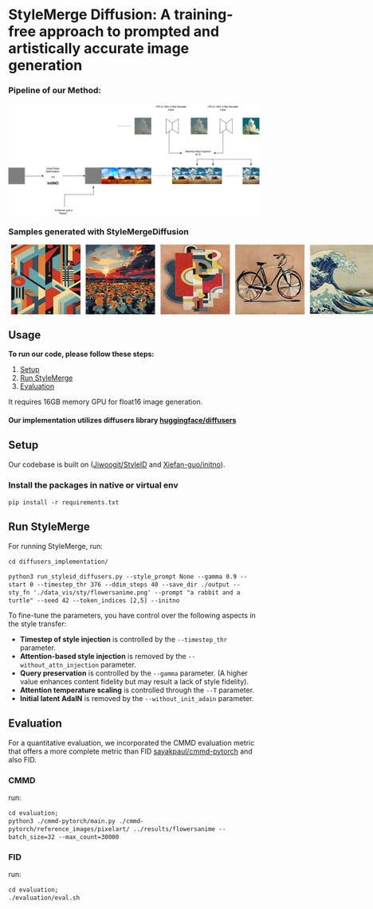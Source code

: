 # StyleMerge Diffusion: A training-free approach to prompted and artistically accurate image generation


### Pipeline of our Method:

  <img src="./assets/stymerge_pipeline_solid.png" align="center" width="700"/>

### Samples generated with StyleMergeDiffusion
<div style="display: flex; justify-content: space-around;">
  <img src="./assets/abstract_userstudy2.jpg" alt="img1" width="300"/>
  <img src="./assets/af_userstudy.jpg" alt="img2" width="300"/>
  <img src="./assets/wave_userstudy2.jpg" alt="img3" width="300"/>
  <img src="./assets/pixelart_userstudy.jpg" alt="img4" width="300"/>
  
</div>

## Usage

**To run our code, please follow these steps:**

1. [Setup](#setup)
2. [Run StyleMerge](#run-stylemerge)
3. [Evaluation](#evaluation)

It requires 16GB memory GPU for float16 image generation.

#### Our implementation utilizes diffusers library [huggingface/diffusers](https://github.com/huggingface/diffusers)

## Setup

Our codebase is built on ([Jiwoogit/StyleID](https://github.com/jiwoogit/StyleID) and [Xiefan-guo/initno](https://github.com/xiefan-guo/initno)).

### Install the packages in native or virtual env

```
pip install -r requirements.txt
```

## Run StyleMerge

For running StyleMerge, run:

```
cd diffusers_implementation/
```
```
python3 run_styleid_diffusers.py --style_prompt None --gamma 0.9 --start 0 --timestep_thr 376 --ddim_steps 40 --save_dir ./output --sty_fn './data_vis/sty/flowersanime.png' --prompt "a rabbit and a turtle" --seed 42 --token_indices [2,5] --initno

```

To fine-tune the parameters, you have control over the following aspects in the style transfer:

- **Timestep of style injection** is controlled by the `--timestep_thr` parameter.
- **Attention-based style injection** is removed by the `--without_attn_injection` parameter.
- **Query preservation** is controlled by the `--gamma` parameter.
  (A higher value enhances content fidelity but may result a lack of style fidelity).
- **Attention temperature scaling** is controlled through the `--T` parameter.
- **Initial latent AdaIN** is removed by the `--without_init_adain` parameter.

## Evaluation

For a quantitative evaluation, we incorporated the CMMD evaluation metric that offers a more complete metric than FID [sayakpaul/cmmd-pytorch](https://github.com/sayakpaul/cmmd-pytorch) and also FID.

### CMMD
run:
```
cd evaluation;
python3 ./cmmd-pytorch/main.py ./cmmd-pytorch/reference_images/pixelart/ ../results/flowersanime --batch_size=32 --max_count=30000
```

### FID
run:
```
cd evaluation;
./evaluation/eval.sh
```
